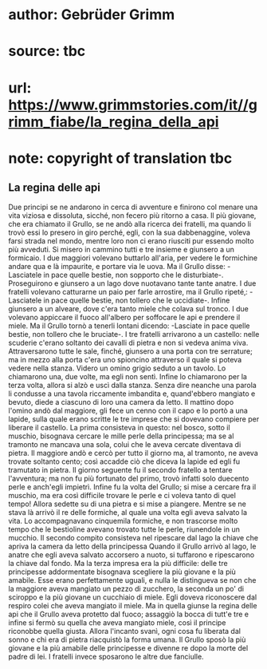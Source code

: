 # author: Gebrüder Grimm
# source: tbc
# url: https://www.grimmstories.com/it//grimm_fiabe/la_regina_della_api
# note: copyright of translation tbc

## La regina delle api 

Due principi se ne andarono in cerca di avventure e finirono col menare
una vita viziosa e dissoluta, sicché‚ non fecero più ritorno a casa. Il
più giovane, che era chiamato il Grullo, se ne andò alla ricerca dei
fratelli, ma quando li trovò essi lo presero in giro perché‚ egli, con
la sua dabbenaggine, voleva farsi strada nel mondo, mentre loro non ci
erano riusciti pur essendo molto più avveduti. Si misero in cammino
tutti e tre insieme e giunsero a un formicaio. I due maggiori volevano
buttarlo all'aria, per vedere le formichine andare qua e là impaurite,
e portare via le uova. Ma il Grullo disse: -Lasciatele in pace quelle
bestie, non sopporto che le disturbiate-. Proseguirono e giunsero a un
lago dove nuotavano tante tante anatre. I due fratelli volevano
catturarne un paio per farle arrostire, ma il Grullo ripeté‚:
-Lasciatele in pace quelle bestie, non tollero che le uccidiate-. Infine
giunsero a un alveare, dove c'era tanto miele che colava sul tronco. I
due volevano appiccare il fuoco all'albero per soffocare le api e
prendere il miele. Ma il Grullo tornò a tenerli lontani dicendo:
-Lasciate in pace quelle bestie, non tollero che le bruciate-. I tre
fratelli arrivarono a un castello: nelle scuderie c'erano soltanto dei
cavalli di pietra e non si vedeva anima viva. Attraversarono tutte le
sale, finché‚ giunsero a una porta con tre serrature; ma in mezzo alla
porta c'era uno spioncino attraverso il quale si poteva vedere nella
stanza. Videro un omino grigio seduto a un tavolo. Lo chiamarono una,
due volte, ma egli non sentì. Infine lo chiamarono per la terza volta,
allora si alzò e uscì dalla stanza. Senza dire neanche una parola li
condusse a una tavola riccamente imbandita e, quand'ebbero mangiato e
bevuto, diede a ciascuno di loro una camera da letto. Il mattino dopo
l'omino andò dal maggiore, gli fece un cenno con il capo e lo portò a
una lapide, sulla quale erano scritte le tre imprese che si dovevano
compiere per liberare il castello. La prima consisteva in questo: nel
bosco, sotto il muschio, bisognava cercare le mille perle della
principessa; ma se al tramonto ne mancava una sola, colui che le aveva
cercate diventava di pietra. Il maggiore andò e cercò per tutto il
giorno ma, al tramonto, ne aveva trovate soltanto cento; così accadde
ciò che diceva la lapide ed egli fu tramutato in pietra. Il giorno
seguente fu il secondo fratello a tentare l'avventura; ma non fu più
fortunato del primo, trovò infatti solo duecento perle e anch'egli
impietrì. Infine fu la volta del Grullo; si mise a cercare fra il
muschio, ma era così difficile trovare le perle e ci voleva tanto di
quel tempo! Allora sedette su di una pietra e si mise a piangere. Mentre
se ne stava là arrivò il re delle formiche, al quale una volta egli
aveva salvato la vita. Lo accompagnavano cinquemila formiche, e non
trascorse molto tempo che le bestioline avevano trovato tutte le perle,
riunendole in un mucchio. Il secondo compito consisteva nel ripescare
dal lago la chiave che apriva la camera da letto della principessa
Quando il Grullo arrivò al lago, le anatre che egli aveva salvato
accorsero a nuoto, si tuffarono e ripescarono la chiave dal fondo. Ma la
terza impresa era la più difficile: delle tre principesse addormentate
bisognava scegliere la più giovane e la più amabile. Esse erano
perfettamente uguali, e nulla le distingueva se non che la maggiore
aveva mangiato un pezzo di zucchero, la seconda un po' di sciroppo e la
più giovane un cucchiaio di miele. Egli doveva riconoscere dal respiro
colei che aveva mangiato il miele. Ma in quella giunse la regina delle
api che il Grullo aveva protetto dal fuoco; assaggiò la bocca di tutt'e
tre e infine si fermò su quella che aveva mangiato miele, così il
principe riconobbe quella giusta. Allora l'incanto svanì, ogni cosa fu
liberata dal sonno e chi era di pietra riacquistò la forma umana. Il
Grullo sposò la più giovane e la più amabile delle principesse e divenne
re dopo la morte del padre di lei. I fratelli invece sposarono le altre
due fanciulle.
